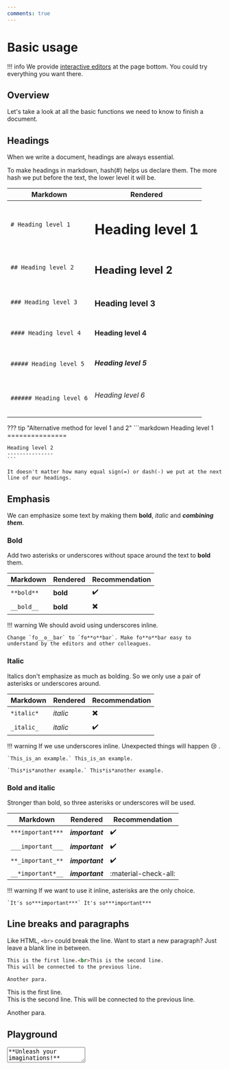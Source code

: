 ```yaml
---
comments: true
---
```


# Basic usage

!!! info
    We provide [interactive editors](#playground) at the page bottom. You could try everything you want there.

## Overview

Let's take a look at all the basic functions we need to know to finish a document.

## Headings

When we write a document, headings are always essential.

To make headings in markdown, hash(#) helps us declare them. The more hash we put before the text, the lower level it will be.

| Markdown                 | Rendered                 |
| ------------------------ | ------------------------ |
| `# Heading level 1`      | <h1>Heading level 1</h1> |
| `## Heading level 2`     | <h2>Heading level 2</h2> |
| `### Heading level 3`    | <h3>Heading level 3</h3> |
| `#### Heading level 4`   | <h4>Heading level 4</h4> |
| `##### Heading level 5`  | <h5>Heading level 5</h5> |
| `###### Heading level 6` | <h6>Heading level 6</h6> |

??? tip "Alternative method for level 1 and 2"
    ```markdown
    Heading level 1
    ===============

    Heading level 2
    ---------------
    ```

    It doesn't matter how many equal sign(=) or dash(-) we put at the next line of our headings.

## Emphasis

We can emphasize some text by making them **bold**, _italic_ and _**combining them**_.

### Bold

Add two asterisks or underscores without space around the text to **bold** them.

| Markdown | Rendered | Recommendation |
| -------- | -------- | -------------- |
| `**bold**` | **bold** | :heavy_check_mark: |
| `__bold__` | **bold** | :heavy_multiplication_x: |

!!! warning
    We should avoid using underscores inline.

    Change `fo__o__bar` to `fo**o**bar`. Make fo**o**bar easy to understand by the editors and other colleagues. 

### Italic

Italics don't emphasize as much as bolding. So we only use a pair of asterisks or underscores around.

| Markdown | Rendered | Recommendation |
| -------- | -------- | -------------- |
| `*italic*` | _italic_ | :heavy_multiplication_x: |
| `_italic_` | _italic_ | :heavy_check_mark: |

!!! warning
    If we use underscores inline. Unexpected things will happen :cry: .

    `This_is_an example.` This_is_an example.

    `This*is*another example.` This*is*another example.

### Bold and italic

Stronger than bold, so three asterisks or underscores will be used.

| Markdown | Rendered | Recommendation |
| -------- | -------- | -------------- |
| `***important***` | _**important**_ | :heavy_check_mark: |
| `___important___` | _**important**_ | :heavy_check_mark: |
| `**_important_**` | _**important**_ | :heavy_check_mark: |
| `__*important*__` | _**important**_ | :material-check-all: |

!!! warning
    If we want to use it inline, asterisks are the only choice.

    `It's so***important***` It's so***important***

## Line breaks and paragraphs

Like HTML, `<br>` could break the line. Want to start a new paragraph? Just leave a blank line in between.

```markdown
This is the first line.<br>This is the second line.
This will be connected to the previous line.

Another para.
```

This is the first line.<br>This is the second line.
This will be connected to the previous line.

Another para.

## Playground

<textarea>
**Unleash your imaginations!**
</textarea>

<link rel="stylesheet" href="../../stylesheets/markdown.css">
<script src="https://unpkg.com/stackedit-js@1.0.7/docs/lib/stackedit.min.js"></script>
<script src="../../javascripts/markdown.js"></script>
